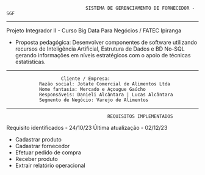                                  SISTEMA DE GERENCIAMENTO DE FORNECEDOR - SGF

-----------------------------------------------------------------------
Projeto Integrador II - Curso Big Data Para Negócios / FATEC Ipiranga

* Proposta pedagógica: Desenvolver componentes de software utilizando recursos de Inteligência Artificial, Estrutura de Dados e BD No-SQL gerando informações em níveis estratégicos com o apoio de técnicas estatísticas.

-----------------------------------------------------------------------
                        Cliente / Empresa:
                Razão social: Jotate Comercial de Alimentos Ltda
                Nome fantasia: Mercado e Açougue Gaúcho
                Responsáveis: Danieli Alcântara | Lucas Alcântara
                Segmento de Negócio: Varejo de Alimentos
-----------------------------------------------------------------------

                                         REQUISITOS IMPLEMENTADOS

Requisito identificados - 24/10/23
Última atualização - 02/12/23

- Cadastrar produto
- Cadastrar fornecedor 
- Efetuar pedido de compra
- Receber produto
- Extrair relatório operacional
